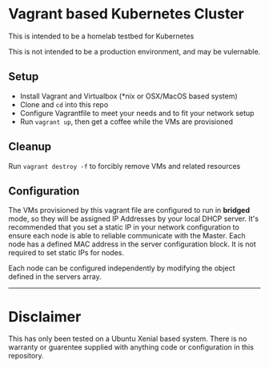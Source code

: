 # Vagrant based Kubernetes Cluster

This is intended to be a homelab testbed for Kubernetes

This is not intended to be a production environment, and may be vulernable.

## Setup
- Install Vagrant and Virtualbox (*nix or OSX/MacOS based system)
- Clone and `cd` into this repo
- Configure Vagrantfile to meet your needs and to fit your network setup
- Run `vagrant up`, then get a coffee while the VMs are provisioned

## Cleanup
Run `vagrant destroy -f` to forcibly remove VMs and related resources

## Configuration
The VMs provisioned by this vagrant file are configured to run in **bridged** mode, so they will be assigned IP Addresses by your local DHCP server. It's recommended that you set a static IP in your network configuration to ensure each node is able to reliable communicate with the Master. Each node has a defined MAC address in the server configuration block. It is not required to set static IPs for nodes.

Each node can be configured independently by modifying the object defined in the servers array.

---

# Disclaimer

This has only been tested on a Ubuntu Xenial based system. There is no warranty or guarentee supplied with anything code or configuration in this repository.
